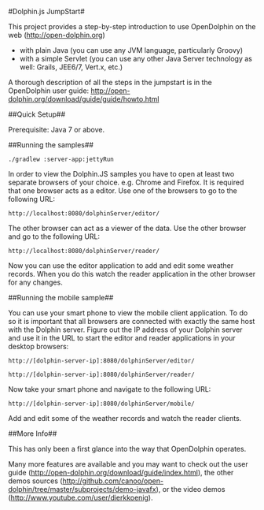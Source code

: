 #Dolphin.js JumpStart#

This project provides a step-by-step introduction to use OpenDolphin on the web (http://open-dolphin.org)
- with plain Java (you can use any JVM language, particularly Groovy)
- with a simple Servlet (you can use any other Java Server technology as well: Grails, JEE6/7, Vert.x, etc.)

A thorough description of all the steps in the jumpstart is in the OpenDolphin user guide:
http://open-dolphin.org/download/guide/guide/howto.html

##Quick Setup##

Prerequisite: Java 7 or above.

##Running the samples##

    ./gradlew :server-app:jettyRun

In order to view the Dolphin.JS samples you have to open at least two separate browsers of your choice. e.g. Chrome and Firefox.
It is required that one browser acts as a editor. Use one of the browsers to go to the following URL:

    http://localhost:8080/dolphinServer/editor/

The other browser can act as a viewer of the data. Use the other browser and go to the following URL:

    http://localhost:8080/dolphinServer/reader/

Now you can use the editor application to add and edit some weather records. When you do this watch the reader application in the other browser for any changes.

##Running the mobile sample##

You can use your smart phone to view the mobile client application. To do so it is important that all browsers are connected with exactly the same host with the Dolphin server. Figure out the IP address of your Dolphin server and use it in the URL to start the editor and reader applications in your desktop browsers:

    http://[dolphin-server-ip]:8080/dolphinServer/editor/

    http://[dolphin-server-ip]:8080/dolphinServer/reader/

Now take your smart phone and navigate to the following URL:

    http://[dolphin-server-ip]:8080/dolphinServer/mobile/

Add and edit some of the weather records and watch the reader clients.

##More Info##

This has only been a first glance into the way that OpenDolphin operates.

Many more features are available and you may want to check out the
user guide (http://open-dolphin.org/download/guide/index.html), the
other demos sources (http://github.com/canoo/open-dolphin/tree/master/subprojects/demo-javafx), or
the video demos (http://www.youtube.com/user/dierkkoenig).
